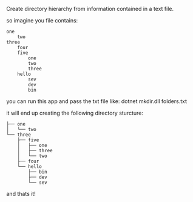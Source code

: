 ﻿Create directory hierarchy from information contained in a text file.

so imagine you file contains:

    one
	    two
    three
	    four
	    five
		    one
		    two
		    three
	    hello
		    sev
		    dev
		    bin

you can run this app and pass the txt file like:
dotnet mkdir.dll folders.txt

it will end up creating the following directory sturcture:

    ├── one
    │   └── two
    └── three
        ├── five
        │   ├── one
        │   ├── three
        │   └── two
        ├── four
        └── hello
            ├── bin
            ├── dev
            └── sev

and thats it!

